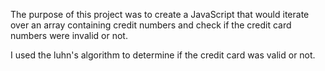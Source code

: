 The purpose of this project was to create a JavaScript that would iterate over an array containing credit numbers and check if the credit card numbers were invalid or not.

I used the luhn's algorithm to determine if the credit card was valid or not.
